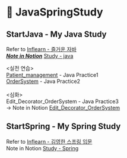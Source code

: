 # 📗 JavaSpringStudy

## StartJava - My Java Study

Refer to [Inflearn - 즐거운 자바](https://www.inflearn.com/course/%EC%A6%90%EA%B1%B0%EC%9A%B4-%EC%9E%90%EB%B0%94/dashboard)
</br>
<u>***Note in Notion***</u> [Study - java](https://www.notion.so/JAVA-study-b04c8460bf3142d0aee31443edc5c5bd)
</br>


<실전 연습></br>
[Patient_management](https://github.com/ceginer/JavaSpringStudy/tree/main/Patient_management) - Java Practice1</br>
[OrderSystem](https://github.com/ceginer/JavaSpringStudy/tree/main/OrderSystem) - Java Practice2</br></br>
<심화></br>
Edit_Decorator_OrderSystem - Java Practice3</br>
->  Note in Notion [Edit_Decorator_OrderSystem](https://www.notion.so/Decorator-OrderSystem-ce064bd18e4b4cb584607a4fe5469199)





## StartSpring - My Spring Study

Refer to [Inflearn - 김영한 스프링 입문](https://www.inflearn.com/course/%EC%8A%A4%ED%94%84%EB%A7%81-%EC%9E%85%EB%AC%B8-%EC%8A%A4%ED%94%84%EB%A7%81%EB%B6%80%ED%8A%B8/dashboard)
</br>
Note in Notion [Study - Spring](https://www.notion.so/Spring-Study-a43f89124ec749e69da426a4f0ff82a9)
